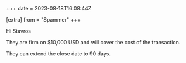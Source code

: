 +++
date = 2023-08-18T16:08:44Z

[extra]
from = "Spammer"
+++

Hi Stavros

They are firm on $10,000 USD and will cover the cost of the transaction.

They can extend the close date to 90 days.
